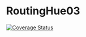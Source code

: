 # RoutingHue03

[![Coverage Status](https://coveralls.io/repos/github/Thomas-Haider/Coverall/badge.svg?branch=master)](https://coveralls.io/github/Thomas-Haider/Coverall?branch=master)
